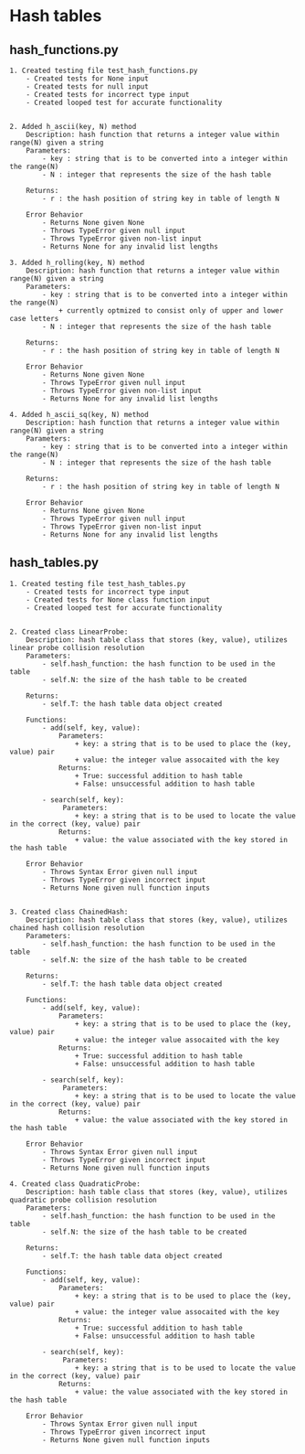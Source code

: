 # Hash tables

## hash_functions.py

    1. Created testing file test_hash_functions.py
        - Created tests for None input
        - Created tests for null input
        - Created tests for incorrect type input
        - Created looped test for accurate functionality


    2. Added h_ascii(key, N) method
        Description: hash function that returns a integer value within range(N) given a string
        Parameters:
            - key : string that is to be converted into a integer within the range(N)
            - N : integer that represents the size of the hash table
        
        Returns:
            - r : the hash position of string key in table of length N
        
        Error Behavior
            - Returns None given None
            - Throws TypeError given null input
            - Throws TypeError given non-list input
            - Returns None for any invalid list lengths
     
    3. Added h_rolling(key, N) method
        Description: hash function that returns a integer value within range(N) given a string
        Parameters:
            - key : string that is to be converted into a integer within the range(N)
                + currently optmized to consist only of upper and lower case letters
            - N : integer that represents the size of the hash table
        
        Returns:
            - r : the hash position of string key in table of length N
        
        Error Behavior
            - Returns None given None
            - Throws TypeError given null input
            - Throws TypeError given non-list input
            - Returns None for any invalid list lengths
     
    4. Added h_ascii_sq(key, N) method
        Description: hash function that returns a integer value within range(N) given a string
        Parameters:
            - key : string that is to be converted into a integer within the range(N)
            - N : integer that represents the size of the hash table
        
        Returns:
            - r : the hash position of string key in table of length N
        
        Error Behavior
            - Returns None given None
            - Throws TypeError given null input
            - Throws TypeError given non-list input
            - Returns None for any invalid list lengths

## hash_tables.py

    1. Created testing file test_hash_tables.py
        - Created tests for incorrect type input
        - Created tests for None class function input
        - Created looped test for accurate functionality


    2. Created class LinearProbe:
        Description: hash table class that stores (key, value), utilizes linear probe collision resolution
        Parameters:
            - self.hash_function: the hash function to be used in the table
            - self.N: the size of the hash table to be created
        
        Returns:
            - self.T: the hash table data object created
        
        Functions:
            - add(self, key, value):
                Parameters:
                    + key: a string that is to be used to place the (key, value) pair
                    + value: the integer value assocaited with the key
                Returns:
                    + True: successful addition to hash table
                    + False: unsuccessful addition to hash table

            - search(self, key):
                 Parameters:
                    + key: a string that is to be used to locate the value in the correct (key, value) pair
                Returns:
                    + value: the value associated with the key stored in the hash table
          
        Error Behavior
            - Throws Syntax Error given null input
            - Throws TypeError given incorrect input
            - Returns None given null function inputs
     

    3. Created class ChainedHash:
        Description: hash table class that stores (key, value), utilizes chained hash collision resolution
        Parameters:
            - self.hash_function: the hash function to be used in the table
            - self.N: the size of the hash table to be created
        
        Returns:
            - self.T: the hash table data object created
        
        Functions:
            - add(self, key, value):
                Parameters:
                    + key: a string that is to be used to place the (key, value) pair
                    + value: the integer value assocaited with the key
                Returns:
                    + True: successful addition to hash table
                    + False: unsuccessful addition to hash table

            - search(self, key):
                 Parameters:
                    + key: a string that is to be used to locate the value in the correct (key, value) pair
                Returns:
                    + value: the value associated with the key stored in the hash table
          
        Error Behavior
            - Throws Syntax Error given null input
            - Throws TypeError given incorrect input
            - Returns None given null function inputs

    4. Created class QuadraticProbe:
        Description: hash table class that stores (key, value), utilizes quadratic probe collision resolution
        Parameters:
            - self.hash_function: the hash function to be used in the table
            - self.N: the size of the hash table to be created
        
        Returns:
            - self.T: the hash table data object created
        
        Functions:
            - add(self, key, value):
                Parameters:
                    + key: a string that is to be used to place the (key, value) pair
                    + value: the integer value assocaited with the key
                Returns:
                    + True: successful addition to hash table
                    + False: unsuccessful addition to hash table

            - search(self, key):
                 Parameters:
                    + key: a string that is to be used to locate the value in the correct (key, value) pair
                Returns:
                    + value: the value associated with the key stored in the hash table
          
        Error Behavior
            - Throws Syntax Error given null input
            - Throws TypeError given incorrect input
            - Returns None given null function inputs